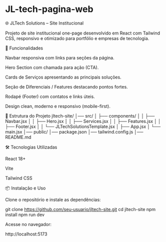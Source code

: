 # JL-tech-pagina-web
🌐 JLTech Solutions – Site Institucional

Projeto de site institucional one-page desenvolvido em React com Tailwind CSS, responsivo e otimizado para portfólio e empresas de tecnologia.

🚀 Funcionalidades

Navbar responsiva com links para seções da página.

Hero Section com chamada para ação (CTA).

Cards de Serviços apresentando as principais soluções.

Seção de Diferenciais / Features destacando pontos fortes.

Rodapé (Footer) com contatos e links úteis.

Design clean, moderno e responsivo (mobile-first).

📂 Estrutura do Projeto
jltech-site/
│── src/
│   ├── components/
│   │   ├── Navbar.jsx
│   │   ├── Hero.jsx
│   │   ├── Services.jsx
│   │   ├── Features.jsx
│   │   ├── Footer.jsx
│   │   └── JLTechSolutionsTemplate.jsx
│   ├── App.jsx
│   └── main.jsx
│── public/
│── package.json
│── tailwind.config.js
│── README.md

🛠️ Tecnologias Utilizadas

React 18+

Vite

Tailwind CSS

📦 Instalação e Uso

Clone o repositório e instale as dependências:

git clone https://github.com/seu-usuario/jltech-site.git
cd jltech-site
npm install
npm run dev


Acesse no navegador:

http://localhost:5173
